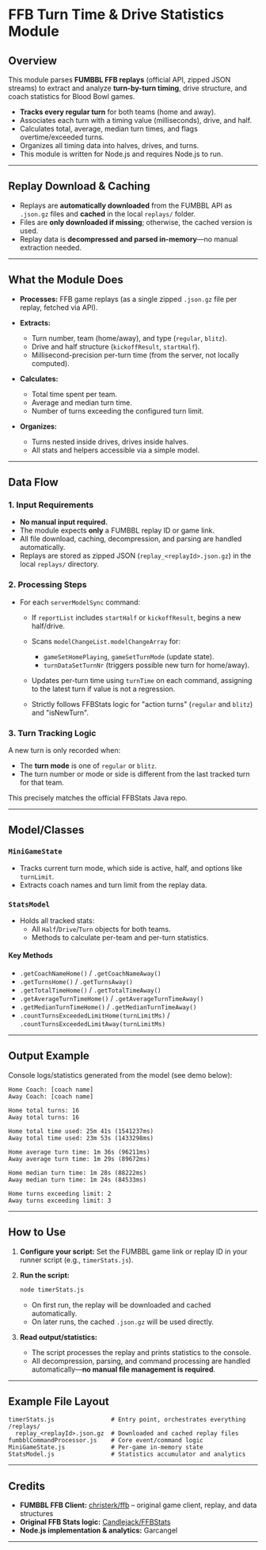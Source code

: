 # FFB Turn Time & Drive Statistics Module

## Overview

This module parses **FUMBBL FFB replays** (official API, zipped JSON streams) to extract and analyze **turn-by-turn timing**, drive structure, and coach statistics for Blood Bowl games.

- **Tracks every regular turn** for both teams (home and away).
- Associates each turn with a timing value (milliseconds), drive, and half.
- Calculates total, average, median turn times, and flags overtime/exceeded turns.
- Organizes all timing data into halves, drives, and turns.
- This module is written for Node.js and requires Node.js to run.

---

## Replay Download & Caching

- Replays are **automatically downloaded** from the FUMBBL API as `.json.gz` files and **cached** in the local `replays/` folder.
- Files are **only downloaded if missing**; otherwise, the cached version is used.
- Replay data is **decompressed and parsed in-memory**—no manual extraction needed.

---

## What the Module Does

- **Processes:** FFB game replays (as a single zipped `.json.gz` file per replay, fetched via API).
- **Extracts:**
  - Turn number, team (home/away), and type (`regular`, `blitz`).
  - Drive and half structure (`kickoffResult`, `startHalf`).
  - Millisecond-precision per-turn time (from the server, not locally computed).

- **Calculates:**
  - Total time spent per team.
  - Average and median turn time.
  - Number of turns exceeding the configured turn limit.

- **Organizes:**
  - Turns nested inside drives, drives inside halves.
  - All stats and helpers accessible via a simple model.

---

## Data Flow

### 1. **Input Requirements**

- **No manual input required.**
- The module expects **only** a FUMBBL replay ID or game link.
- All file download, caching, decompression, and parsing are handled automatically.
- Replays are stored as zipped JSON (`replay_<replayId>.json.gz`) in the local `replays/` directory.

### 2. **Processing Steps**

- For each `serverModelSync` command:
  - If `reportList` includes `startHalf` or `kickoffResult`, begins a new half/drive.
  - Scans `modelChangeList.modelChangeArray` for:
    - `gameSetHomePlaying`, `gameSetTurnMode` (update state).
    - `turnDataSetTurnNr` (triggers possible new turn for home/away).

  - Updates per-turn time using `turnTime` on each command, assigning to the latest turn if value is not a regression.
  - Strictly follows FFBStats logic for "action turns" (`regular` and `blitz`) and "isNewTurn".

### 3. **Turn Tracking Logic**

A new turn is only recorded when:

- The **turn mode** is one of `regular` or `blitz`.
- The turn number or mode or side is different from the last tracked turn for that team.

This precisely matches the official FFBStats Java repo.

---

## Model/Classes

### `MiniGameState`

- Tracks current turn mode, which side is active, half, and options like `turnLimit`.
- Extracts coach names and turn limit from the replay data.

### `StatsModel`

- Holds all tracked stats:
  - All `Half`/`Drive`/`Turn` objects for both teams.
  - Methods to calculate per-team and per-turn statistics.

#### **Key Methods**

- `.getCoachNameHome()` / `.getCoachNameAway()`
- `.getTurnsHome()` / `.getTurnsAway()`
- `.getTotalTimeHome()` / `.getTotalTimeAway()`
- `.getAverageTurnTimeHome()` / `.getAverageTurnTimeAway()`
- `.getMedianTurnTimeHome()` / `.getMedianTurnTimeAway()`
- `.countTurnsExceededLimitHome(turnLimitMs)` / `.countTurnsExceededLimitAway(turnLimitMs)`

---

## Output Example

Console logs/statistics generated from the model (see demo below):

```
Home Coach: [coach name]
Away Coach: [coach name]

Home total turns: 16
Away total turns: 16

Home total time used: 25m 41s (1541237ms)
Away total time used: 23m 53s (1433298ms)

Home average turn time: 1m 36s (96211ms)
Away average turn time: 1m 29s (89672ms)

Home median turn time: 1m 28s (88222ms)
Away median turn time: 1m 24s (84533ms)

Home turns exceeding limit: 2
Away turns exceeding limit: 3
```

---

## How to Use

1. **Configure your script:**
   Set the FUMBBL game link or replay ID in your runner script (e.g., `timerStats.js`).

2. **Run the script:**

   ```sh
   node timerStats.js
   ```

   - On first run, the replay will be downloaded and cached automatically.
   - On later runs, the cached `.json.gz` will be used directly.

3. **Read output/statistics:**
   - The script processes the replay and prints statistics to the console.
   - All decompression, parsing, and command processing are handled automatically—**no manual file management is required**.

---

## Example File Layout

```
timerStats.js                # Entry point, orchestrates everything
/replays/
  replay_<replayId>.json.gz  # Downloaded and cached replay files
fumbblCommandProcessor.js    # Core event/command logic
MiniGameState.js             # Per-game in-memory state
StatsModel.js                # Statistics accumulator and analytics
```

---

## Credits

- **FUMBBL FFB Client:** [christerk/ffb](https://github.com/christerk/ffb) – original game client, replay, and data structures
- **Original FFB Stats logic:** [Candlejack/FFBStats](https://github.com/candlejack/ffb-stats)
- **Node.js implementation & analytics:** Garcangel

---
